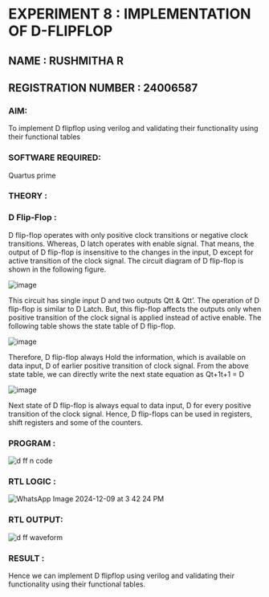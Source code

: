 # EXPERIMENT 8 : IMPLEMENTATION OF D-FLIPFLOP
## NAME : RUSHMITHA R
## REGISTRATION NUMBER : 24006587

### AIM:

To implement  D flipflop using verilog and validating their functionality using their functional tables

 ### SOFTWARE REQUIRED:

Quartus prime

### THEORY :


### D Flip-Flop :

D flip-flop operates with only positive clock transitions or negative clock transitions. Whereas, D latch operates with enable signal. That means, the output of D flip-flop is insensitive to the changes in the input, D except for active transition of the clock signal. The circuit diagram of D flip-flop is shown in the following figure.

![image](https://github.com/naavaneetha/D-FLIPDLOP-NEGEDGE/assets/154305477/48c81fe8-bc3f-40e7-95e2-519fc155ad51)

This circuit has single input D and two outputs Qtt & Qtt’. The operation of D flip-flop is similar to D Latch. But, this flip-flop affects the outputs only when positive transition of the clock signal is applied instead of active enable. The following table shows the state table of D flip-flop.

![image](https://github.com/naavaneetha/D-FLIPDLOP-NEGEDGE/assets/154305477/e5f3fda7-68ec-4a3a-a0a4-cf6f9cc4ab55)

Therefore, D flip-flop always Hold the information, which is available on data input, D of earlier positive transition of clock signal. From the above state table, we can directly write the next state equation as Qt+1t+1 = D

![image](https://github.com/naavaneetha/D-FLIPDLOP-NEGEDGE/assets/154305477/8592c0d8-2917-4142-91b9-d6c30dd891d2)

Next state of D flip-flop is always equal to data input, D for every positive transition of the clock signal. Hence, D flip-flops can be used in registers, shift registers and some of the counters.


### PROGRAM :

![d ff n code](https://github.com/user-attachments/assets/78692ac8-cfdc-4277-b366-8071a9c14ccb)

### RTL LOGIC :
![WhatsApp Image 2024-12-09 at 3 42 24 PM](https://github.com/user-attachments/assets/118aeb19-45c0-41a7-a6a4-08e7c9689705)


### RTL OUTPUT:


![d ff waveform](https://github.com/user-attachments/assets/d637b029-7094-4503-9d04-d79cf6dcc536)



### RESULT :

Hence we can implement D flipflop using verilog and validating their functionality using their functional tables.

